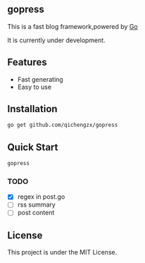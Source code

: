 gopress
----

This is a fast blog framework,powered by [Go](https://golang.org)

It is currently under development.

## Features

- Fast generating
- Easy to use

## Installation

```bash
go get github.com/qichengzx/gopress
```

## Quick Start

```bash
gopress
```

### TODO

- [x] regex in post.go
- [ ] rss summary
- [ ] post content

## License

This project is under the MIT License.
